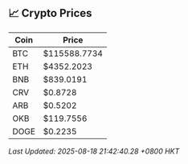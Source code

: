 ## 📈 Crypto Prices

| Coin | Price |
| ---- | ----- |
| BTC | $115588.7734 |
| ETH | $4352.2023 |
| BNB | $839.0191 |
| CRV | $0.8728 |
| ARB | $0.5202 |
| OKB | $119.7556 |
| DOGE | $0.2235 |

_Last Updated: 2025-08-18 21:42:40.28 +0800 HKT_